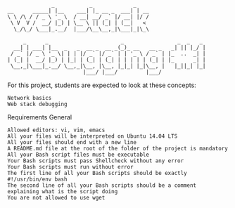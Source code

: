 ```
              _           _             _    
__      _____| |__    ___| |_ __ _  ___| | __
\ \ /\ / / _ \ '_ \  / __| __/ _` |/ __| |/ /
 \ V  V /  __/ |_) | \__ \ || (_| | (__|   < 
  \_/\_/ \___|_.__/  |___/\__\__,_|\___|_|\_\
                                             
     _      _                       _                 _  _   _ 
  __| | ___| |__  _   _  __ _  __ _(_)_ __   __ _   _| || |_/ |
 / _` |/ _ \ '_ \| | | |/ _` |/ _` | | '_ \ / _` | |_  ..  _| |
| (_| |  __/ |_) | |_| | (_| | (_| | | | | | (_| | |_      _| |
 \__,_|\___|_.__/ \__,_|\__, |\__, |_|_| |_|\__, |   |_||_| |_|
                        |___/ |___/         |___/              
```

For this project, students are expected to look at these concepts:

    Network basics
    Web stack debugging

Requirements
General

    Allowed editors: vi, vim, emacs
    All your files will be interpreted on Ubuntu 14.04 LTS
    All your files should end with a new line
    A README.md file at the root of the folder of the project is mandatory
    All your Bash script files must be executable
    Your Bash scripts must pass Shellcheck without any error
    Your Bash scripts must run without error
    The first line of all your Bash scripts should be exactly #!/usr/bin/env bash
    The second line of all your Bash scripts should be a comment explaining what is the script doing
    You are not allowed to use wget


